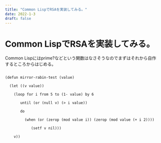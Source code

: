 ```yaml
---
title: "Common LispでRSAを実装してみる。"
date: 2022-1-3
draft: false
---
```

# Common LispでRSAを実装してみる。



Common Lispにはprime?などという関数はなさそうなのでまずはそれから自作するところからはじめる。



```

(defun mirror-rabin-test (value)

  (let ((v value))

	(loop for i from 5 to (1- value) by 6

	   until (or (null v) (> i value))

	   do

		 (when (or (zerop (mod value i)) (zerop (mod value (+ i 2))))

			(setf v nil)))

	v))

```
